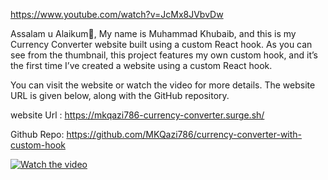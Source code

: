 https://www.youtube.com/watch?v=JcMx8JVbvDw

Assalam u Alaikum💖,
My name is Muhammad Khubaib, and this is my Currency Converter website built using a custom React hook. As you can see from the thumbnail, this project features my own custom hook, and it’s the first time I’ve created a website using a custom React hook.

You can visit the website or watch the video for more details. The website URL is given below, along with the GitHub repository.

website Url : https://mkqazi786-currency-converter.surge.sh/

Github Repo: https://github.com/MKQazi786/currency-converter-with-custom-hook

[![Watch the video](https://img.youtube.com/vi/JcMx8JVbvDw/maxresdefault.jpg)](https://www.youtube.com/watch?v=JcMx8JVbvDw)
